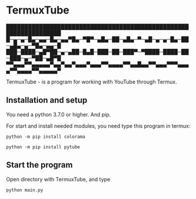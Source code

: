 # TermuxTube

█████████████████████████████████████████████████████████████████
█─▄─▄─█▄─▄▄─█▄─▄▄▀█▄─▀█▀─▄█▄─██─▄█▄─▀─▄█─▄─▄─█▄─██─▄█▄─▄─▀█▄─▄▄─█
███─████─▄█▀██─▄─▄██─█▄█─███─██─███▀─▀████─████─██─███─▄─▀██─▄█▀█
▀▀▄▄▄▀▀▄▄▄▄▄▀▄▄▀▄▄▀▄▄▄▀▄▄▄▀▀▄▄▄▄▀▀▄▄█▄▄▀▀▄▄▄▀▀▀▄▄▄▄▀▀▄▄▄▄▀▀▄▄▄▄▄▀

TermuxTube - is a program for working with YouTube through Termux.
## Installation and setup
You need a python 3.7.0 or higher. And pip.

For start and install needed modules, you need type this program in termux:
```
python -m pip install colorama
```
```
python -m pip install pytube
```
## Start the program
Open directory with TermuxTube, and type
```
python main.py
```
